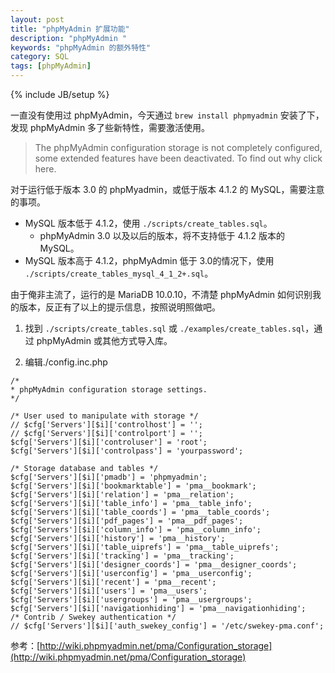 ```yaml
---
layout: post
title: "phpMyAdmin 扩展功能"
description: "phpMyAdmin "
keywords: "phpMyAdmin 的额外特性"
category: SQL
tags: [phpMyAdmin]
---
```

{% include JB/setup %}

一直没有使用过 phpMyAdmin，今天通过 `brew install phpmyadmin` 安装了下，发现 phpMyAdmin 多了些新特性，需要激活使用。

>The phpMyAdmin configuration storage is not completely configured, some extended features have been deactivated. To find out why click here.

对于运行低于版本 3.0 的 phpMyadmin，或低于版本 4.1.2 的 MySQL，需要注意的事项。

<!-- more -->
- MySQL 版本低于 4.1.2，使用 `./scripts/create_tables.sql`。
    - phpMyAdmin 3.0 以及以后的版本，将不支持低于 4.1.2 版本的 MySQL。
- MySQL 版本高于 4.1.2，phpMyAdmin 低于 3.0的情况下，使用 `./scripts/create_tables_mysql_4_1_2+.sql`。

由于俺非主流了，运行的是 MariaDB 10.0.10，不清楚 phpMyAdmin 如何识别我的版本，反正有了以上的提示信息，按照说明照做吧。

1. 找到 `./scripts/create_tables.sql` 或 `./examples/create_tables.sql`，通过 phpMyAdmin 或其他方式导入库。

2. 编辑./config.inc.php

```js+php
/*
* phpMyAdmin configuration storage settings.
*/

/* User used to manipulate with storage */
// $cfg['Servers'][$i]['controlhost'] = '';
// $cfg['Servers'][$i]['controlport'] = '';
$cfg['Servers'][$i]['controluser'] = 'root';
$cfg['Servers'][$i]['controlpass'] = 'yourpassword';

/* Storage database and tables */
$cfg['Servers'][$i]['pmadb'] = 'phpmyadmin';
$cfg['Servers'][$i]['bookmarktable'] = 'pma__bookmark';
$cfg['Servers'][$i]['relation'] = 'pma__relation';
$cfg['Servers'][$i]['table_info'] = 'pma__table_info';
$cfg['Servers'][$i]['table_coords'] = 'pma__table_coords';
$cfg['Servers'][$i]['pdf_pages'] = 'pma__pdf_pages';
$cfg['Servers'][$i]['column_info'] = 'pma__column_info';
$cfg['Servers'][$i]['history'] = 'pma__history';
$cfg['Servers'][$i]['table_uiprefs'] = 'pma__table_uiprefs';
$cfg['Servers'][$i]['tracking'] = 'pma__tracking';
$cfg['Servers'][$i]['designer_coords'] = 'pma__designer_coords';
$cfg['Servers'][$i]['userconfig'] = 'pma__userconfig';
$cfg['Servers'][$i]['recent'] = 'pma__recent';
$cfg['Servers'][$i]['users'] = 'pma__users';
$cfg['Servers'][$i]['usergroups'] = 'pma__usergroups';
$cfg['Servers'][$i]['navigationhiding'] = 'pma__navigationhiding';
/* Contrib / Swekey authentication */
// $cfg['Servers'][$i]['auth_swekey_config'] = '/etc/swekey-pma.conf';
```

参考：[http://wiki.phpmyadmin.net/pma/Configuration_storage](http://wiki.phpmyadmin.net/pma/Configuration_storage)

